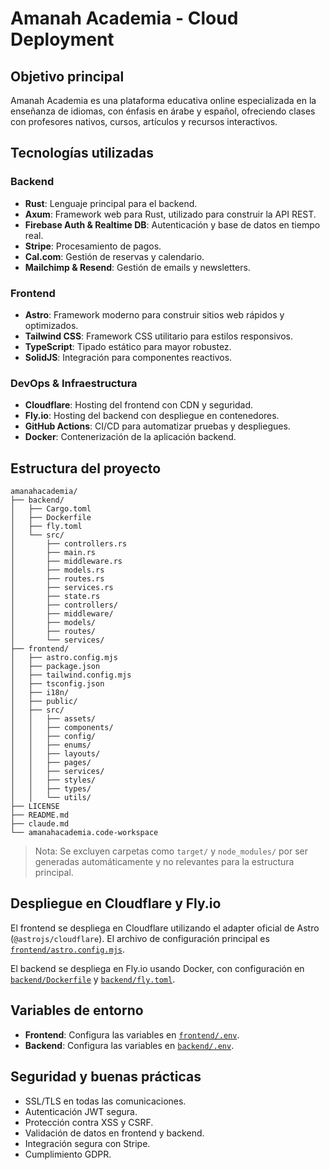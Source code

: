 # Amanah Academia - Cloud Deployment

## Objetivo principal

Amanah Academia es una plataforma educativa online especializada en la enseñanza de idiomas, con énfasis en árabe y español, ofreciendo clases con profesores nativos, cursos, artículos y recursos interactivos.

## Tecnologías utilizadas

### Backend

- **Rust**: Lenguaje principal para el backend.
- **Axum**: Framework web para Rust, utilizado para construir la API REST.
- **Firebase Auth & Realtime DB**: Autenticación y base de datos en tiempo real.
- **Stripe**: Procesamiento de pagos.
- **Cal.com**: Gestión de reservas y calendario.
- **Mailchimp & Resend**: Gestión de emails y newsletters.

### Frontend

- **Astro**: Framework moderno para construir sitios web rápidos y optimizados.
- **Tailwind CSS**: Framework CSS utilitario para estilos responsivos.
- **TypeScript**: Tipado estático para mayor robustez.
- **SolidJS**: Integración para componentes reactivos.

### DevOps & Infraestructura

- **Cloudflare**: Hosting del frontend con CDN y seguridad.
- **Fly.io**: Hosting del backend con despliegue en contenedores.
- **GitHub Actions**: CI/CD para automatizar pruebas y despliegues.
- **Docker**: Contenerización de la aplicación backend.

## Estructura del proyecto

```text
amanahacademia/
├── backend/
│   ├── Cargo.toml
│   ├── Dockerfile
│   ├── fly.toml
│   └── src/
│       ├── controllers.rs
│       ├── main.rs
│       ├── middleware.rs
│       ├── models.rs
│       ├── routes.rs
│       ├── services.rs
│       ├── state.rs
│       ├── controllers/
│       ├── middleware/
│       ├── models/
│       ├── routes/
│       └── services/
├── frontend/
│   ├── astro.config.mjs
│   ├── package.json
│   ├── tailwind.config.mjs
│   ├── tsconfig.json
│   ├── i18n/
│   ├── public/
│   ├── src/
│   │   ├── assets/
│   │   ├── components/
│   │   ├── config/
│   │   ├── enums/
│   │   ├── layouts/
│   │   ├── pages/
│   │   ├── services/
│   │   ├── styles/
│   │   ├── types/
│   │   └── utils/
├── LICENSE
├── README.md
├── claude.md
└── amanahacademia.code-workspace
```

> Nota: Se excluyen carpetas como `target/` y `node_modules/` por ser generadas automáticamente y no relevantes para la estructura principal.

## Despliegue en Cloudflare y Fly.io

El frontend se despliega en Cloudflare utilizando el adapter oficial de Astro (`@astrojs/cloudflare`). El archivo de configuración principal es [`frontend/astro.config.mjs`](frontend/astro.config.mjs).

El backend se despliega en Fly.io usando Docker, con configuración en [`backend/Dockerfile`](backend/Dockerfile) y [`backend/fly.toml`](backend/fly.toml).

## Variables de entorno

- **Frontend**: Configura las variables en [`frontend/.env`](frontend/.env).
- **Backend**: Configura las variables en [`backend/.env`](backend/.env).

## Seguridad y buenas prácticas

- SSL/TLS en todas las comunicaciones.
- Autenticación JWT segura.
- Protección contra XSS y CSRF.
- Validación de datos en frontend y backend.
- Integración segura con Stripe.
- Cumplimiento GDPR.
